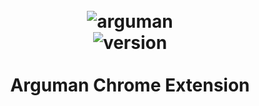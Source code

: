 <h1 align="center">
	<br>
	<img src="http://arguman.org/static/img/logo.png" alt="arguman">
	<br>
	<img src="https://img.shields.io/badge/version-0.1.0-brightgreen.svg" alt="version">
	<br>
	<br>
	Arguman Chrome Extension
</h1>
